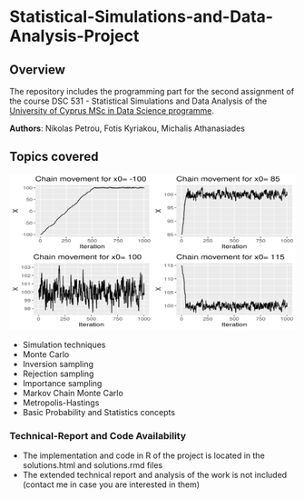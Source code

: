 # Statistical-Simulations-and-Data-Analysis-Project

## Overview
The repository includes the programming part for the second assignment of the course DSC 531 - Statistical Simulations and Data Analysis of the [University of Cyprus MSc in Data Science programme](https://datascience.cy/).

**Authors**: Nikolas Petrou, Fotis Kyriakou, Michalis Athanasiades

## Topics covered
<p align="center">
  <img src="https://github.com/nikopetr/Statistical-Simulations-and-Data-Analysis-Project/blob/main/images/download.png" width="600" height="275"/>
</p>

- Simulation techniques
- Monte Carlo
- Inversion sampling
- Rejection sampling 
- Importance sampling
- Markov Chain Monte Carlo
- Metropolis-Hastings
- Basic Probability and Statistics concepts

### Technical-Report and Code Availability
- The implementation and code in R of the project is located in the solutions.html and solutions.rmd files
- The extended technical report and analysis of the work is not included (contact me in case you are interested in them)
